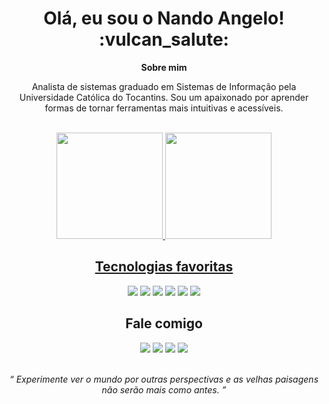 <h1 align="center">
  Olá, eu sou o Nando Angelo! :vulcan_salute:
</h1>

<p align="center">
<strong>Sobre mim</strong>
</p>

<p align="center">
Analista de sistemas graduado em Sistemas de Informação pela Universidade Católica do Tocantins. Sou um apaixonado por aprender formas de tornar ferramentas mais intuitivas e acessíveis.
</p>

<br>

<!-- Github stats -->
<div align="center">
  <a href="https://github.com/nandoangelo">
  <img height="170em" src="https://github-readme-stats.vercel.app/api?username=nandoangelo&show_icons=true&theme=react&hide_border=true&bg_color=0D1117&title_color=61dafb&icon_color=61dafb"/>
  <img height="170em" src="https://github-readme-stats.vercel.app/api/top-langs/?username=nandoangelo&layout=compact&theme=react&hide_border=true&bg_color=0D1117&title_color=61dafb&icon_color=61dafb"/>
</div>

<h2 align="center">
  Tecnologias favoritas
</h2>

<p align="center">
  <a href="#"><img src="https://img.shields.io/badge/-JavaScript-0D1117?style=flat-square&logo=javascript&logoColor=61dafb"></a>
  <a href="#"><img src="https://img.shields.io/badge/-HTML5-0D1117?style=flat-square&logo=html5&logoColor=61dafb"></a>
  <a href="#"><img src="https://img.shields.io/badge/-CSS3-0D1117?style=flat-square&logo=css3&logoColor=61dafb"></a>
  <a href="#"><img src="https://img.shields.io/badge/-Git-0D1117?style=flat-square&logo=git&logoColor=61dafb"></a>
  <a href="#"><img src="https://img.shields.io/badge/SQL%20-%230D1117.svg?style=flat-square&logo=amazon-dynamodb&logoColor=61dafb"></a>
  <a href="#"><img src="https://img.shields.io/badge/-GitHub-0D1117?style=flat-square&logo=github&logoColor=61dafb"></a>
</p>

<h2 align="center">
Fale comigo
</h2>

<p align="center">   
  <a href="mailto:nandoangelo@gmail.com" target="_blank"><img src="https://img.shields.io/badge/-Email-0D1117?style=for-the-badge&logo=gmail&logoColor=61dafb"></a>
  <a href="https://www.linkedin.com/in/nandoangelo" target="_blank"><img src="https://img.shields.io/badge/-LinkedIn-0D1117?style=for-the-badge&logo=linkedin&logoColor=61dafb"></a> 
  <a href="https://www.instagram.com/nandoangelo" target="_blank"><img src="https://img.shields.io/badge/-Instagram-0D1117?style=for-the-badge&logo=instagram&logoColor=61dafb"></a>
  <a href="https://wa.me/+5563984021954" target="_blank"><img src="https://img.shields.io/badge/Whatsapp-0D1117?style=for-the-badge&logo=whatsapp&logoColor=61dafb"></a>
</p>

<br>

<div align="center">
  <em><q cite="https://www.pensador.com/autor/fernando_angelo/">
    Experimente ver o mundo por outras perspectivas e as velhas paisagens não serão mais como antes.
  </q></em>
</div>
